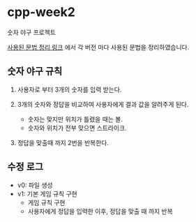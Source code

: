 # cpp-week2
숫자 야구 프로젝트

[사용된 문법 정리 링크](https://github.com/yuhano/cpp-week2/blob/main/readme/syntax.md)
에서 각 버전 마다 사용된 문법을 정리하였습니다.


## 숫자 야구 규칙
1. 사용자로 부터 3개의 숫자를 입력 받는다. 

2. 3개의 숫자와 정답을 비교하여 사용자에게 결과 값을 알려주게 된다. 
    * 숫자는 맞지만 위치가 틀렸을 때는 볼.
    * 숫자와 위치가 전부 맞으면 스트라이크.
3. 정답을 맞출때 까지 2번을 반복한다. 

## 수정 로그

* v0: 파일 생성 
* v1: 기본 게임 규칙 구현
    * 게임 규칙 구현
    * 사용자에게 정답을 입력한 이후, 정답을 맞출 때 까지 반복


